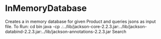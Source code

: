 InMemoryDatabase
================

Creates a in memory database for given Product and queries jsons as input file.
To Run: 
cd bin
java -cp .:../lib/jackson-core-2.2.3.jar:../lib/jackson-databind-2.2.3.jar:../lib/jackson-annotations-2.2.3.jar Search
